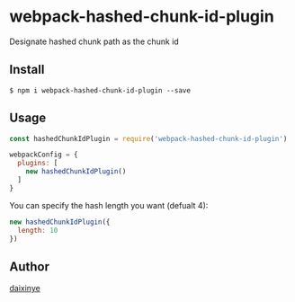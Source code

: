 # webpack-hashed-chunk-id-plugin

Designate hashed chunk path as the chunk id

## Install

```shell
$ npm i webpack-hashed-chunk-id-plugin --save
```

## Usage

```js
const hashedChunkIdPlugin = require('webpack-hashed-chunk-id-plugin')

webpackConfig = {
  plugins: [
    new hashedChunkIdPlugin()
  ]
}
```

You can specify the hash length you want (defualt 4):

```js
new hashedChunkIdPlugin({
  length: 10
})
```

## Author

[daixinye](https://github.com/daixinye)
